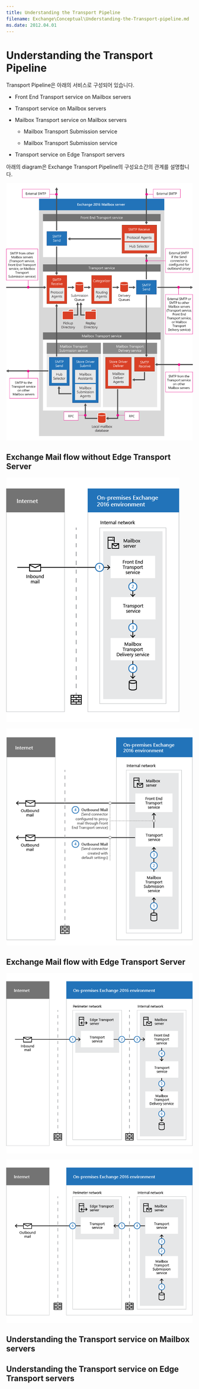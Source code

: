 ```yaml
---
title: Understanding the Transport Pipeline
filename: Exchange\Conceptual\Understanding-the-Transport-pipeline.md
ms.date: 2012.04.01
---
```


# Understanding the Transport Pipeline

Transport Pipeline은 아래의 서비스로 구성되어 있습니다.

- Front End Transport service on Mailbox servers

- Transport service on Mailbox servers

- Mailbox Transport service on Mailbox servers

    - Mailbox Transport Submission service

    - Mailbox Transport Submission service

- Transport service on Edge Transport servers

아래의 diagram은 Exchange Transport Pipeline의 구성요소간의 관계를 설명합니다.

![Transport Pipeline Overview](./../images/transport-pipeline-overview.png)

## Exchange Mail flow without Edge Transport Server

![inbound mail flow without edge](./../images/inbound-mail-flow-without-edge.png)

![outbound mail flow without edge](./../images/outbound-mail-flow-without-edge.png)


## Exchange Mail flow with Edge Transport Server

![inbound mail flow with edge](./../images/inbound-mail-flow-with-edge.png)

![outbound mail flow with edge](./../images/outbound-mail-flow-with-edge.png)


## Understanding the Transport service on Mailbox servers

## Understanding the Transport service on Edge Transport servers

